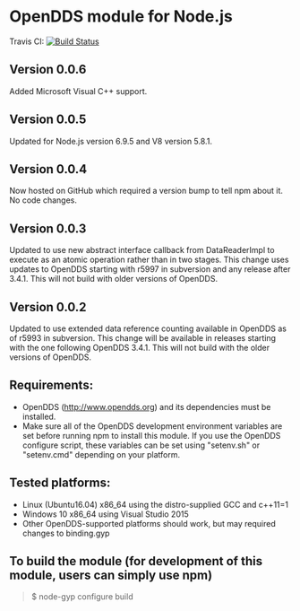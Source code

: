 # OpenDDS module for Node.js

Travis CI: [![Build Status](https://travis-ci.org/oci-labs/node-opendds.svg?branch=master)](https://travis-ci.org/oci-labs/node-opendds)

## Version 0.0.6

Added Microsoft Visual C++ support.

## Version 0.0.5

Updated for Node.js version 6.9.5 and V8 version 5.8.1.

## Version 0.0.4

Now hosted on GitHub which required a version bump to tell npm about it.
No code changes.

## Version 0.0.3

Updated to use new abstract interface callback from DataReaderImpl to
execute as an atomic operation rather than in two stages.  This change
uses updates to OpenDDS starting with r5997 in subversion and any release
after 3.4.1.  This will not build with older versions of OpenDDS.

## Version 0.0.2

Updated to use extended data reference counting available in OpenDDS as
of r5993 in subversion.  This change will be available in releases
starting with the one following OpenDDS 3.4.1.  This will not build with
the older versions of OpenDDS.

## Requirements:
* OpenDDS (http://www.opendds.org) and its dependencies must be installed.
* Make sure all of the OpenDDS development environment variables are set before running npm to install this module.  If you use the OpenDDS configure script, these variables can be set using "setenv.sh" or "setenv.cmd" depending on your platform.

## Tested platforms:
* Linux (Ubuntu16.04) x86_64 using the distro-supplied GCC and c++11=1
* Windows 10 x86_64 using Visual Studio 2015
* Other OpenDDS-supported platforms should work, but may required changes to binding.gyp

## To build the module (for development of this module, users can simply use npm)
> $ node-gyp configure build
